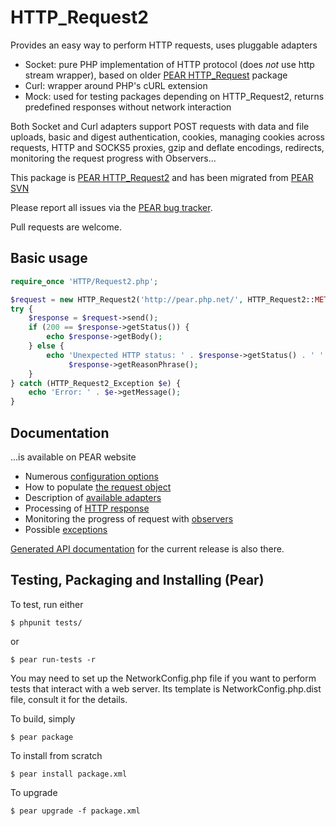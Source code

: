 
# HTTP_Request2

Provides an easy way to perform HTTP requests, uses pluggable adapters

* Socket: pure PHP implementation of HTTP protocol (does *not* use http stream wrapper), based on older [PEAR HTTP_Request] package
* Curl: wrapper around PHP's cURL extension
* Mock: used for testing packages depending on HTTP_Request2, returns predefined responses without network interaction

Both Socket and Curl adapters support POST requests with data and file uploads, basic and digest
authentication, cookies, managing cookies across requests, HTTP and SOCKS5 proxies, gzip and
deflate encodings, redirects, monitoring the request progress with Observers...

This package is [PEAR HTTP_Request2] and has been migrated from [PEAR SVN]

Please report all issues via the [PEAR bug tracker].

Pull requests are welcome.

[PEAR HTTP_Request]: http://pear.php.net/package/HTTP_Request/
[PEAR HTTP_Request2]: http://pear.php.net/package/HTTP_Request2/
[PEAR SVN]: https://svn.php.net/repository/pear/packages/HTTP_Request2
[PEAR bug tracker]: http://pear.php.net/bugs/search.php?cmd=display&package_name[]=HTTP_Request2

## Basic usage

```PHP
require_once 'HTTP/Request2.php';

$request = new HTTP_Request2('http://pear.php.net/', HTTP_Request2::METHOD_GET);
try {
    $response = $request->send();
    if (200 == $response->getStatus()) {
        echo $response->getBody();
    } else {
        echo 'Unexpected HTTP status: ' . $response->getStatus() . ' ' .
             $response->getReasonPhrase();
    }
} catch (HTTP_Request2_Exception $e) {
    echo 'Error: ' . $e->getMessage();
}
```

## Documentation

...is available on PEAR website

 * Numerous [configuration options](http://pear.php.net/manual/en/package.http.http-request2.config.php)
 * How to populate [the request object](http://pear.php.net/manual/en/package.http.http-request2.request.php)
 * Description of [available adapters](http://pear.php.net/manual/en/package.http.http-request2.adapters.php)
 * Processing of [HTTP response](http://pear.php.net/manual/en/package.http.http-request2.response.php)
 * Monitoring the progress of request with [observers](http://pear.php.net/manual/en/package.http.http-request2.observers.php)
 * Possible [exceptions](http://pear.php.net/manual/en/package.http.http-request2.exceptions.php)

[Generated API documentation](http://pear.php.net/package/HTTP_Request2/docs/latest/) for the current release is also there.

## Testing, Packaging and Installing (Pear)

To test, run either

    $ phpunit tests/

or

    $ pear run-tests -r

You may need to set up the NetworkConfig.php file if you want to perform tests that interact with a web server.
Its template is NetworkConfig.php.dist file, consult it for the details.

To build, simply

    $ pear package

To install from scratch

    $ pear install package.xml

To upgrade

    $ pear upgrade -f package.xml
